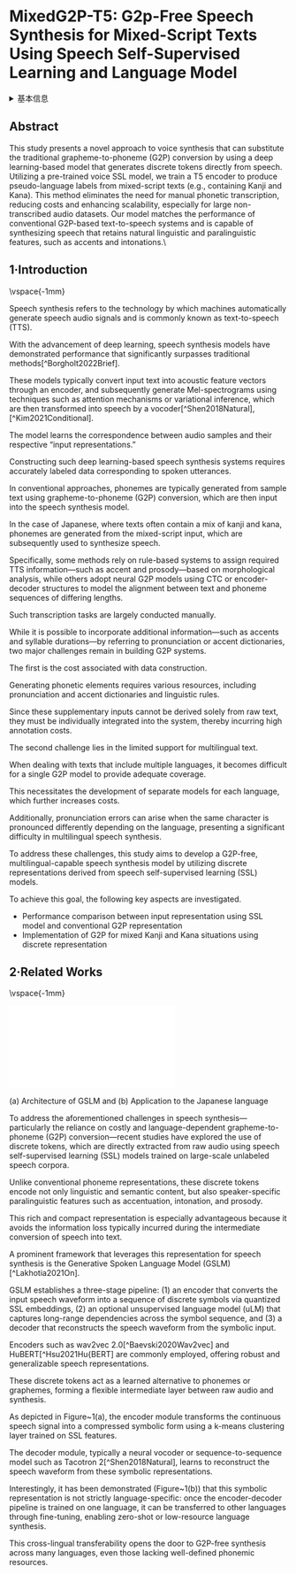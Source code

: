 # MixedG2P-T5: G2p-Free Speech Synthesis for Mixed-Script Texts Using Speech Self-Supervised Learning and Language Model

<details>
<summary>基本信息</summary>

- 标题: "MixedG2P-T5: G2p-Free Speech Synthesis for Mixed-Script Texts Using Speech Self-Supervised Learning and Language Model."
- 作者:
  - 01 Joonyong Park
  - 02 Daisuke Saito
  - 03 Nobuaki Minematsu
- 链接:
  - [ArXiv](https://arxiv.org/abs/2509.01391v1)
  - [Publication]()
  - [Github]()
  - [Demo]()
- 文件:
  - [ArXiv:2509.01391v1](PDF/2025.09.01_2509.01391v1_MixedG2P-T5__G2p-Free_Speech_Synthesis_for_Mixed-Script_Texts_Using_Speech_Self-Supervised_Learning_and_Language_Model.pdf)
  - [Publication] #TODO

</details>

## Abstract

This study presents a novel approach to voice synthesis that can substitute the traditional grapheme-to-phoneme (G2P) conversion by using a deep learning-based model that generates discrete tokens directly from speech.
Utilizing a pre-trained voice SSL model, we train a T5 encoder to produce pseudo-language labels from mixed-script texts (e.g., containing Kanji and Kana).
This method eliminates the need for manual phonetic transcription, reducing costs and enhancing scalability, especially for large non-transcribed audio datasets.
Our model matches the performance of conventional G2P-based text-to-speech systems and is capable of synthesizing speech that retains natural linguistic and paralinguistic features, such as accents and intonations.\\

## 1·Introduction

\vspace{-1mm}

Speech synthesis refers to the technology by which machines automatically generate speech audio signals and is commonly known as text-to-speech (TTS).

With the advancement of deep learning, speech synthesis models have demonstrated performance that significantly surpasses traditional methods[^Borgholt2022Brief].

These models typically convert input text into acoustic feature vectors through an encoder, and subsequently generate Mel-spectrograms using techniques such as attention mechanisms or variational inference, which are then transformed into speech by a vocoder[^Shen2018Natural], [^Kim2021Conditional].

The model learns the correspondence between audio samples and their respective “input representations.”

Constructing such deep learning-based speech synthesis systems requires accurately labeled data corresponding to spoken utterances.

In conventional approaches, phonemes are typically generated from sample text using grapheme-to-phoneme (G2P) conversion, which are then input into the speech synthesis model.

In the case of Japanese, where texts often contain a mix of kanji and kana, phonemes are generated from the mixed-script input, which are subsequently used to synthesize speech.

Specifically, some methods rely on rule-based systems to assign required TTS information—such as accent and prosody—based on morphological analysis, while others adopt neural G2P models using CTC or encoder-decoder structures to model the alignment between text and phoneme sequences of differing lengths.

Such transcription tasks are largely conducted manually.

While it is possible to incorporate additional information—such as accents and syllable durations—by referring to pronunciation or accent dictionaries, two major challenges remain in building G2P systems.

The first is the cost associated with data construction.

Generating phonetic elements requires various resources, including pronunciation and accent dictionaries and linguistic rules.

Since these supplementary inputs cannot be derived solely from raw text, they must be individually integrated into the system, thereby incurring high annotation costs.

The second challenge lies in the limited support for multilingual text.

When dealing with texts that include multiple languages, it becomes difficult for a single G2P model to provide adequate coverage.

This necessitates the development of separate models for each language, which further increases costs.

Additionally, pronunciation errors can arise when the same character is pronounced differently depending on the language, presenting a significant difficulty in multilingual speech synthesis.

To address these challenges, this study aims to develop a G2P-free, multilingual-capable speech synthesis model by utilizing discrete representations derived from speech self-supervised learning (SSL) models.

To achieve this goal, the following key aspects are investigated.

-  Performance comparison between input representation using SSL model and conventional G2P representation 
-  Implementation of G2P for mixed Kanji and Kana situations using discrete representation 

## 2·Related Works

\vspace{-1mm}

![](images/GSLM_jpenv4.pdf)

<a id="">(a) Architecture of GSLM and (b) Application to the Japanese language</a>

To address the aforementioned challenges in speech synthesis—particularly the reliance on costly and language-dependent grapheme-to-phoneme (G2P) conversion—recent studies have explored the use of discrete tokens, which are directly extracted from raw audio using speech self-supervised learning (SSL) models trained on large-scale unlabeled speech corpora.

Unlike conventional phoneme representations, these discrete tokens encode not only linguistic and semantic content, but also speaker-specific paralinguistic features such as accentuation, intonation, and prosody.

This rich and compact representation is especially advantageous because it avoids the information loss typically incurred during the intermediate conversion of speech into text.

A prominent framework that leverages this representation for speech synthesis is the Generative Spoken Language Model (GSLM)[^Lakhotia2021On].

GSLM establishes a three-stage pipeline: (1) an encoder that converts the input speech waveform into a sequence of discrete symbols via quantized SSL embeddings, (2) an optional unsupervised language model (uLM) that captures long-range dependencies across the symbol sequence, and (3) a decoder that reconstructs the speech waveform from the symbolic input.

Encoders such as wav2vec 2.0[^Baevski2020Wav2vec] and HuBERT[^Hsu2021Hu{BERT] are commonly employed, offering robust and generalizable speech representations.

These discrete tokens act as a learned alternative to phonemes or graphemes, forming a flexible intermediate layer between raw audio and synthesis.

As depicted in Figure~1(a), the encoder module transforms the continuous speech signal into a compressed symbolic form using a k-means clustering layer trained on SSL features.

The decoder module, typically a neural vocoder or sequence-to-sequence model such as Tacotron 2[^Shen2018Natural], learns to reconstruct the speech waveform from these symbolic representations.

Interestingly, it has been demonstrated (Figure~1(b)) that this symbolic representation is not strictly language-specific: once the encoder-decoder pipeline is trained on one language, it can be transferred to other languages through fine-tuning, enabling zero-shot or low-resource language synthesis.

This cross-lingual transferability opens the door to G2P-free synthesis across many languages, even those lacking well-defined phonemic resources.
